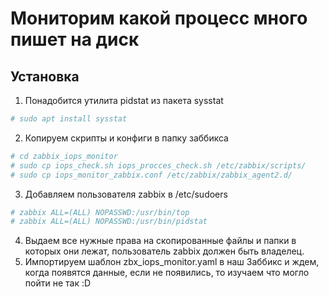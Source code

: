 # Мониторим какой процесс много пишет на диск

## Установка
1. Понадобится утилита pidstat из пакета sysstat
```bash
# sudo apt install sysstat
```
2. Копируем скрипты и конфиги в папку заббикса
```bash
# cd zabbix_iops_monitor
# sudo cp iops_check.sh iops_procces_check.sh /etc/zabbix/scripts/
# sudo cp iops_monitor_zabbix.conf /etc/zabbix/zabbix_agent2.d/
```
3. Добавляем пользователя zabbix в /etc/sudoers
```bash
# zabbix ALL=(ALL) NOPASSWD:/usr/bin/top
# zabbix ALL=(ALL) NOPASSWD:/usr/bin/pidstat
```
4. Выдаем все нужные права на скопированные файлы и папки в которых они лежат, пользователь zabbix должен быть владелец.
5. Импортируем шаблон zbx_iops_monitor.yaml в наш Заббикс и ждем, когда появятся данные, если не появились, то изучаем что могло пойти не так :D